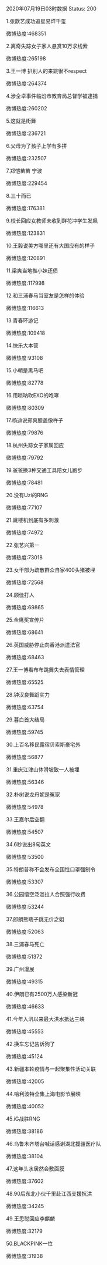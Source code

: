 2020年07月19日03时数据
Status: 200

1.张歆艺成功追星易烊千玺

微博热度:468351

2.离奇失踪女子家人悬赏10万求线索

微博热度:265198

3.王一博 扒别人的来跳很不respect

微博热度:264374

4.涉仝卓事件临汾市教育局总督学被逮捕

微博热度:260202

5.这就是街舞

微博热度:236721

6.父母为了孩子上学有多拼

微博热度:232507

7.郑恺苗苗 宁波

微博热度:229454

8.三十而已

微博热度:176381

9.校长回应女教师未收到鲜花冲学生发飙

微博热度:123831

10.王毅说美方哪里还有大国应有的样子

微博热度:120891

11.梁爽当地推小妹还债

微博热度:117998

12.和三浦春马当室友是怎样的体验

微博热度:116613

13.青春环游记

微博热度:109418

14.快乐大本营

微博热度:93108

15.小朝是黑马吧

微博热度:82778

16.用唢呐吹EXO的咆哮

微博热度:80309

17.杨迪说郑爽膝盖像杵子

微博热度:79876

18.杭州失踪女子家属回应

微博热度:79792

19.爸爸换3种交通工具陪女儿跑步

微博热度:78481

20.没有Uzi的RNG

微博热度:77107

21.跳楼机到底有多刺激

微博热度:74972

22.张艺兴第一

微博热度:73018

23.女干部为疏散群众自家400头猪被埋

微博热度:72568

24.顾佳打人

微博热度:69865

25.金鹰奖宣传片

微博热度:68641

26.英国威胁停止向香港派遣法官

微博热度:68463

27.王一博看布布跳舞失去表情管理

微博热度:65525

28.钟汉良舞蹈实力

微博热度:63754

29.暮白首大结局

微博热度:59745

30.上百名移民露宿贝索斯豪宅外

微博热度:56877

31.重庆江津山体滑坡致一人被埋

微博热度:56346

32.朴树说龙丹妮是冤家

微博热度:54978

33.王嘉尔后空翻

微博热度:54507

34.6秒说出8句英文

微博热度:53500

35.特朗普称不会发布全国性口罩强制令

微博热度:53307

36.公园悟空泛滥拉人合照强行收费

微博热度:53244

37.郎朗熊瞎子跳无价之姐

微博热度:52063

38.三浦春马死亡

微博热度:51372

39.广州漫展

微博热度:49315

40.伊朗已有2500万人感染新冠

微博热度:46633

41.今年入汛以来最大洪水抵达三峡

微博热度:45553

42.换车忘记告诉狗了

微博热度:45124

43.新疆本轮疫情与一起聚集性活动关联

微博热度:42005

44.哈利波特全集上海电影节展映

微博热度:40052

45.iG战胜RNG

微博热度:38186

46.乌鲁木齐塔台喊话感谢湖北援疆医疗队

微博热度:38104

47.这年头水居然会敷面膜

微博热度:37602

48.90后东北小伙千里赴江西支援抗洪

微博热度:34245

49.王思聪回应李麒麟

微博热度:32179

50.BLACKPINK一位

微博热度:31938

